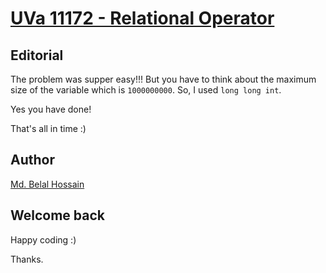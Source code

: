 # [UVa 11172 - Relational Operator](https://uva.onlinejudge.org/index.php?option=com_onlinejudge&Itemid=8&category=24&page=show_problem&problem=2113)

## Editorial

The problem was supper easy!!! But you have to think about the maximum size of the variable which is ```1000000000```.
So, I used ```long long int```.

Yes you have done!


That's all in time :)

## Author
 [Md. Belal Hossain](https://github.com/belal-bh)
 
 
## Welcome back

Happy coding :)

Thanks.
